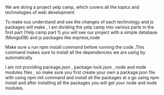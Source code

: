 We are doing a project yelp camp, which covers all the topics and technologies of web development  

To make ous understand and see the changes of each technology and  js packages will make , I am dividing the yelp camp into various parts
in the first part (Yelp camp part 1) you will see  our project with a simple database (MongoDB) and js packages like express,node  

Make sure u run npm install command before running the code ,This command makes sure to install all the dependencies we are using by automatically  

I am not providing package.json , package-lock.json , node and node modules files , so make sure you first create your own a package.json file with using npm init command and install all the packages at a go using npm install and after installing all the packages you will get your node and node modules.
